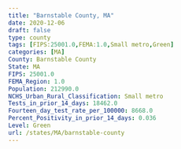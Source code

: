 ```yaml
---
title: "Barnstable County, MA"
date: 2020-12-06
draft: false
type: county
tags: [FIPS:25001.0,FEMA:1.0,Small metro,Green]
categories: [MA]
County: Barnstable County
State: MA
FIPS: 25001.0
FEMA_Region: 1.0
Population: 212990.0
NCHS_Urban_Rural_Classification: Small metro
Tests_in_prior_14_days: 18462.0
Fourteen_day_test_rate_per_100000: 8668.0
Percent_Positivity_in_prior_14_days: 0.036
Level: Green
url: /states/MA/barnstable-county
---
```



